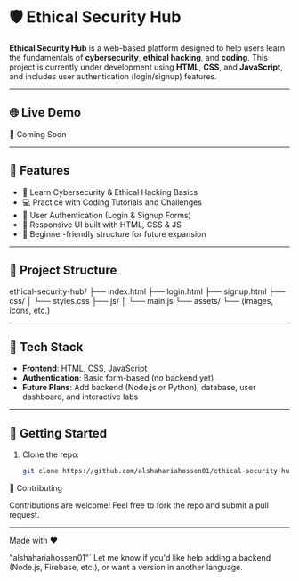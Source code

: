 # 🛡️ Ethical Security Hub

**Ethical Security Hub** is a web-based platform designed to help users learn the fundamentals of **cybersecurity**, **ethical hacking**, and **coding**. This project is currently under development using **HTML**, **CSS**, and **JavaScript**, and includes user authentication (login/signup) features.

---

## 🌐 Live Demo

🚧 Coming Soon

---

## 📌 Features

- 🧠 Learn Cybersecurity & Ethical Hacking Basics  
- 💻 Practice with Coding Tutorials and Challenges  
- 🔐 User Authentication (Login & Signup Forms)  
- 🎨 Responsive UI built with HTML, CSS & JS  
- 🚀 Beginner-friendly structure for future expansion  

---


## 📂 Project Structure

ethical-security-hub/
├── index.html
├── login.html
├── signup.html
├── css/
│ └── styles.css
├── js/
│ └── main.js
└── assets/
└── (images, icons, etc.)


---

## 🔧 Tech Stack

- **Frontend**: HTML, CSS, JavaScript  
- **Authentication**: Basic form-based (no backend yet)  
- **Future Plans**: Add backend (Node.js or Python), database, user dashboard, and interactive labs

---

## 🚀 Getting Started

1. Clone the repo:
   ```bash
   git clone https://github.com/alshahariahossen01/ethical-security-hub.git

   
🤝 Contributing

Contributions are welcome! Feel free to fork the repo and submit a pull request.


---


Made with ❤️

 "alshahariahossen01"` 
Let me know if you'd like help adding a backend (Node.js, Firebase, etc.), or want a version in another language.

